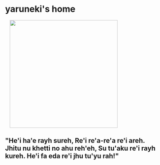 <!--
**yaruneki/yaruneki** is a ✨ _special_ ✨ repository because its `README.md` (this file) appears on your GitHub profile.

Here are some ideas to get you started:

- 🔭 I’m currently working on ...
- 🌱 I’m currently learning ...
- 👯 I’m looking to collaborate on ...
- 🤔 I’m looking for help with ...
- 💬 Ask me about ...
- 📫 How to reach me: ...
- 😄 Pronouns: ...
- ⚡ Fun fact: ...
-->
# yaruneki's home

<img src="https://64.media.tumblr.com/tumblr_mbxcti41Bl1rj490ro1_250.gif" width="350" height="auto" style="padding-left: 15px;">

## "He'i ha'e rayh sureh, Re'i re'a-re'a re'i areh. Jhitu nu khetti no ahu reh'eh, Su tu'aku re'i rayh kureh. He'i fa eda re'i jhu tu'yu rah!"

